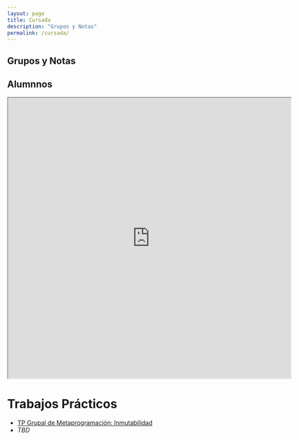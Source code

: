 ```yaml
---
layout: page
title: Cursada
description: "Grupos y Notas"
permalink: /cursada/
---
```


## Grupos y Notas

## Alumnnos

<iframe style="width: 130%; height:650px"
  src="https://docs.google.com/spreadsheets/d/1o-jz5t9t2i5cOBWx8bb0bwd5_j3m77UO-DoHPIcs-zM/pubhtml?gid=2019085057&single=true">
</iframe>



# Trabajos Prácticos
- [TP Grupal de Metaprogramación: Inmutabilidad](https://docs.google.com/document/d/10DDFnkpSp6Rq8VPCV-nQo2ggl1KVJRyBB3n3-16ZukE/pub)
- *TBD*
